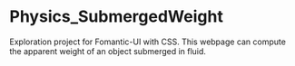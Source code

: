 # Physics_SubmergedWeight
Exploration project for Fomantic-UI with CSS. This webpage can compute the apparent weight of an object submerged in fluid.
